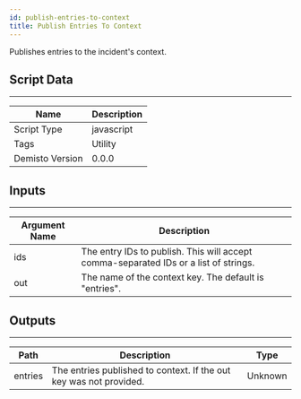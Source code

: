 ```yaml
---
id: publish-entries-to-context
title: Publish Entries To Context
---
```


Publishes entries to the incident's context.

## Script Data
---

| **Name** | **Description** |
| --- | --- |
| Script Type | javascript |
| Tags | Utility |
| Demisto Version | 0.0.0 |

## Inputs
---

| **Argument Name** | **Description** |
| --- | --- |
| ids | The entry IDs to publish. This will accept comma-separated IDs or a list of strings. |
| out | The name of the context key. The default is "entries". |

## Outputs
---

| **Path** | **Description** | **Type** |
| --- | --- | --- |
| entries | The entries published to context. If the out key was not provided. | Unknown |
